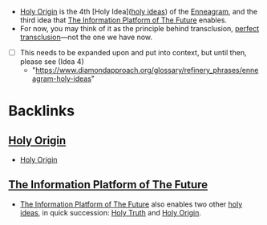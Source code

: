- [Holy Origin](<Holy Origin.md>) is the 4th [Holy Idea]([holy ideas](<holy ideas.md>)) of the [Enneagram](<Enneagram.md>), and the third idea that [The Information Platform of The Future](<The Information Platform of The Future.md>) enables. 
- For now, you may think of it as the principle behind transclusion, [perfect transclusion](<perfect transclusion.md>)—not the one we have now. 
- [ ] This needs to be expanded upon and put into context, but until then, please see (Idea 4)
    - "https://www.diamondapproach.org/glossary/refinery_phrases/enneagram-holy-ideas" 

# Backlinks
## [Holy Origin](<Holy Origin.md>)
- [Holy Origin](<Holy Origin.md>)

## [The Information Platform of The Future](<The Information Platform of The Future.md>)
- [The Information Platform of The Future](<The Information Platform of The Future.md>) also enables two other [holy ideas](<holy ideas.md>), in quick succession: [Holy Truth](<Holy Truth.md>) and [Holy Origin](<Holy Origin.md>).

